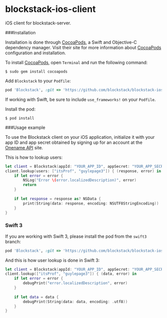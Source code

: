 # blockstack-ios-client
iOS client for blockstack-server.

###Installation

Installation is done through [CocoaPods](http://cocoapods.org/), a Swift and Objective-C dependency manager. Visit their site for more information about [CocoaPods](http://cocoapods.org/) configuration and installation.

To install [CocoaPods](http://cocoapods.org/), open `Terminal` and run the following command:
```
$ sudo gem install cocoapods
```

Add `Blockstack` to your `Podfile`:

```ruby
pod 'Blockstack', :git => 'https://github.com/blockstack/blockstack-ios-client.git'
```

If working with Swift, be sure to include `use_frameworks!` on your `Podfile`.

Install the pod:
```
$ pod install
```

###Usage example

To use the Blockstack client on your iOS application, initialize it with your app ID and app secret obtained by signing up for an account at the [Onename API](https://api.onename.com/) site.

This is how to lookup users:

```swift
let client = Blockstack(appId: "YOUR_APP_ID", appSecret: "YOUR_APP_SECRET")
client.lookup(users: ["itsProf", "guylepage3"]) { (response, error) in
    if let error = error {
        NSLog("Error \(error.localizedDescription)", error)
        return
    }
            
    if let response = response as? NSData {
        print(String(data: response, encoding: NSUTF8StringEncoding))
    }
}
```

### Swift 3

If you are working with Swift 3, please install the pod from the `swift3` branch:

```ruby
pod 'Blockstack', :git => 'https://github.com/blockstack/blockstack-ios-client.git', :branch => 'swift3'
```

And this is how user lookup is done in Swift 3:

```swift
let client = Blockstack(appId: "YOUR_APP_ID", appSecret: "YOUR_APP_SECRET")
client.lookup(["itsProf", "guylepage3"]) { (data, error) in
    if let error = error {
        debugPrint("error.localizedDescription", error)
    }
    
    if let data = data {
        debugPrint(String(data: data, encoding: .utf8))
    }
}
```
